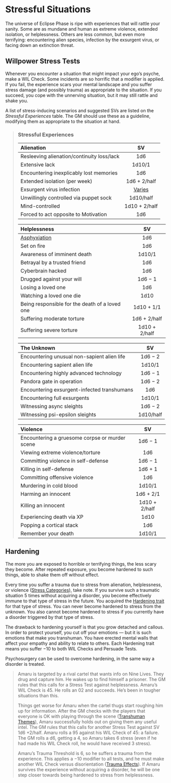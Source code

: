 # Stressful Situations

The universe of Eclipse Phase is ripe with experiences that will rattle your sanity. Some are as mundane and human as extreme violence, extended isolation, or helplessness. Others are less common, but even more terrifying: encountering alien species, infection by the exsurgent virus, or facing down an extinction threat.

## Willpower Stress Tests

Whenever you encounter a situation that might impact your ego’s psyche, make a WIL Check. Some incidents are so horrific that a modifier is applied. If you fail, the experience scars your mental landscape and you suffer stress damage (and possibly trauma) as appropriate to the situation. If you succeed, you cope with the unnerving situation, but it may still rattle and shake you.

A list of stress-inducing scenarios and suggested SVs are listed on the _Stressful Experiences_ table. The GM should use these as a guideline, modifying them as appropriate to the situation at hand.

<blockquote class="table">

### Stressful Experiences

| Alienation                                 |                   SV                    |
| :----------------------------------------- | :-------------------------------------: |
| Resleeving alienation/continuity loss/lack |                   1d6                   |
| Extensive lack                             |                 1d10/1                  |
| Encountering inexplicably lost memories    |                   1d6                   |
| Extended isolation (per week)              |              1d6 + 2/half               |
| Exsurgent virus infection                  | [Varies](../18/13-exsurgent-strains.md) |
| Unwillingly controlled via puppet sock     |                1d10/half                |
| Mind-controlled                            |              1d10 + 2/half              |
| Forced to act opposite to Motivation       |                   1d6                   |

| Helplessness                                                   |      SV       |
| :------------------------------------------------------------- | :-----------: |
| [Asphyxiation](../12/28-environmental-factors.md#asphyxiation) |      1d6      |
| Set on fire                                                    |      1d6      |
| Awareness of imminent death                                    |    1d10/1     |
| Betrayal by a trusted friend                                   |      1d6      |
| Cyberbrain hacked                                              |      1d6      |
| Drugged against your will                                      |    1d6 − 1    |
| Losing a loved one                                             |      1d6      |
| Watching a loved one die                                       |     1d10      |
| Being responsible for the death of a loved one                 |  1d10 + 1/1   |
| Suffering moderate torture                                     | 1d6 + 2/half  |
| Suffering severe torture                                       | 1d10 + 2/half |

| The Unknown                                 |    SV     |
| :------------------------------------------ | :-------: |
| Encountering unusual non-sapient alien life |  1d6 − 2  |
| Encountering sapient alien life             |  1d10/1   |
| Encountering highly advanced technology     |  1d6 − 1  |
| Pandora gate in operation                   |  1d6 − 2  |
| Encountering exsurgent-infected transhumans |    1d6    |
| Encountering full exsurgents                |  1d10/1   |
| Witnessing async sleights                   |  1d6 − 2  |
| Witnessing psi-epsilon sleights             | 1d10/half |

| Violence                                       |      SV       |
| :--------------------------------------------- | :-----------: |
| Encountering a gruesome corpse or murder scene |    1d6 − 1    |
| Viewing extreme violence/torture               |      1d6      |
| Committing violence in self-defense            |    1d6 − 1    |
| Killing in self-defense                        |    1d6 + 1    |
| Committing offensive violence                  |      1d6      |
| Murdering in cold blood                        |    1d10/1     |
| Harming an innocent                            |   1d6 + 2/1   |
| Killing an innocent                            | 1d10 + 2/half |
| Experiencing death via XP                      |     1d10      |
| Popping a cortical stack                       |      1d6      |
| Remember your death                            |    1d10/1     |

</blockquote>

## Hardening

The more you are exposed to horrible or terrifying things, the less scary they become. After repeated exposure, you become hardened to such things, able to shake them off without effect.

Every time you suffer a trauma due to stress from alienation, helplessness, or violence ([Stress Categories](../12/18-mental-health.md#stress-categories)), take note. If you survive such a traumatic situation 5 times without acquiring a disorder, you become effectively immune to that type of stress in the future. You acquired the [Hardening trait](../04/28-traits.md#hardening) for that type of stress. You can never become hardened to stress from the unknown. You also cannot become hardened to stress if you currently have a disorder triggered by that type of stress.

The drawback to hardening yourself is that you grow detached and callous. In order to protect yourself, you cut off your emotions — but it is such emotions that make you transhuman. You have erected mental walls that affect your empathy and ability to relate to others. Each Hardening trait means you suffer −10 to both WIL Checks and Persuade Tests.

Psychosurgery can be used to overcome hardening, in the same way a disorder is treated.

<blockquote>

Amaru is targeted by a rival cartel that wants info on Nine Lives. They drug and capture him. He wakes up to find himself a prisoner. The GM rules that this calls for a Stress Test against helplessness. Amaru’s WIL Check is 45. He rolls an 02 and succeeds. He’s been in tougher situations than this.

Things get worse for Amaru when the cartel thugs start roughing him up for information. After the GM checks with the players that everyone is OK with playing through the scene ([Transhuman Themes](../17/07-transhuman-themes.md)), Amaru successfully holds out on giving them any useful intel. The GM rules that this calls for another Stress Test against SV 1d6 +2/half. Amaru rolls a 95 against his WIL Check of 45: a failure. The GM rolls a d6, getting a 4, so Amaru takes 6 stress (even if he had made his WIL Check roll, he would have received 3 stress).

Amaru’s Trauma Threshold is 6, so he suffers a trauma from the experience. This applies a −10 modifier to all tests, and he must make another WIL Check versus disorientation ([Trauma Effects](../12/18-mental-health.md#trauma-effects)). If Amaru survives the experience without acquiring a disorder, he will be one step closer towards being hardened to stress from helplessness.

</blockquote>
